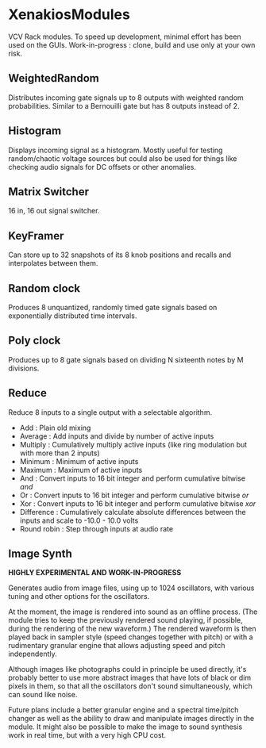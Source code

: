 # XenakiosModules

VCV Rack modules. To speed up development, minimal effort has been used on the GUIs. Work-in-progress : clone, build and use only at your own risk.

## WeightedRandom

Distributes incoming gate signals up to 8 outputs with weighted random probabilities. Similar to a Bernouilli gate but has 8 outputs
instead of 2.

## Histogram

Displays incoming signal as a histogram. Mostly useful for testing random/chaotic voltage sources but could also be used for things like 
checking audio signals for DC offsets or other anomalies.

## Matrix Switcher

16 in, 16 out signal switcher.

## KeyFramer

Can store up to 32 snapshots of its 8 knob positions and recalls and interpolates between them.

## Random clock

Produces 8 unquantized, randomly timed gate signals based on exponentially distributed time intervals.

## Poly clock

Produces up to 8 gate signals based on dividing N sixteenth notes by M divisions.  

## Reduce

Reduce 8 inputs to a single output with a selectable algorithm.

- Add : Plain old mixing
- Average : Add inputs and divide by number of active inputs
- Multiply : Cumulatively multiply active inputs (like ring modulation but with more than 2 inputs)
- Minimum : Minimum of active inputs
- Maximum : Maximum of active inputs
- And : Convert inputs to 16 bit integer and perform cumulative bitwise *and*
- Or : Convert inputs to 16 bit integer and perform cumulative bitwise *or*
- Xor : Convert inputs to 16 bit integer and perform cumulative bitwise *xor*
- Difference : Cumulatively calculate absolute differences between the inputs and scale to -10.0 - 10.0 volts
- Round robin : Step through inputs at audio rate

## Image Synth

**HIGHLY EXPERIMENTAL AND WORK-IN-PROGRESS**

Generates audio from image files, using up to 1024 oscillators, with various tuning and other options for the oscillators.

At the moment, the image is rendered into sound as an offline process. (The module tries to keep the previously rendered sound playing, if possible, during the rendering of the new waveform.) The rendered waveform is then played back in sampler style (speed changes together with pitch) or with a rudimentary granular engine that allows adjusting speed and pitch independently. 

Although images like photographs could in principle be used directly, it's probably better to use more abstract images that have lots of black or dim pixels in them, so that all the oscillators don't sound simultaneously, which can sound like noise.

Future plans include a better granular engine and a spectral time/pitch changer as well as the ability to draw and manipulate images directly in the module. It might also be possible to make the image to sound synthesis work in real time, but with a very high CPU cost. 


